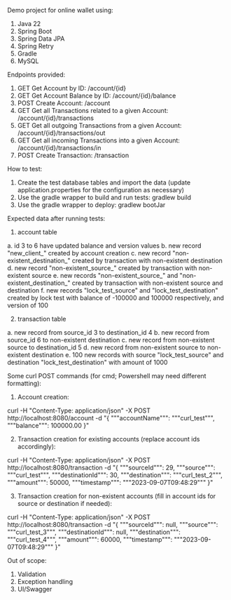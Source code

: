 Demo project for online wallet using:
1. Java 22
2. Spring Boot
3. Spring Data JPA
4. Spring Retry
5. Gradle
6. MySQL

Endpoints provided:
1. GET Get Account by ID: /account/{id}
2. GET Get Account Balance by ID: /account/{id}/balance
3. POST Create Account: /account
4. GET Get all Transactions related to a given Account: /account/{id}/transactions
5. GET Get all outgoing Transactions from a given Account: /account/{id}/transactions/out
6. GET Get all incoming Transactions into a given Account: /account/{id}/transactions/in
7. POST Create Transaction: /transaction

How to test:
1. Create the test database tables and import the data (update application.properties for the configuration as necessary)
3. Use the gradle wrapper to build and run tests: gradlew build
4. Use the gradle wrapper to deploy: gradlew bootJar

Expected data after running tests:
1. account table

a. id 3 to 6 have updated balance and version values
b. new record "new_client_<timestamp>" created by account creation
c. new record "non-existent_destination_<timestamp>" created by transaction with non-existent destination
d. new record "non-existent_source_<timestamp>" created by transaction with non-existent source 
e. new records "non-existent_source_<timestamp>" and "non-existent_destination_<timestamp>" created by transaction with non-existent source and destination
f. new records "lock_test_source" and "lock_test_destination" created by lock test with balance of -100000 and 100000 respectively, and version of 100

2. transaction table

a. new record from source_id 3 to destination_id 4
b. new record from source_id 6 to non-existent destination <generated id>
c. new record from non-existent source <generated id> to destination_id 5
d. new record from non-existent source <generated id> to non-existent destination <generated id>
e. 100 new records with source "lock_test_source" and destination "lock_test_destination" with amount of 1000

Some curl POST commands (for cmd; Powershell may need different formatting):
1. Account creation:

curl -H "Content-Type: application/json" -X POST http://localhost:8080/account -d "{ """accountName""": """curl_test""", """balance""": 100000.00 }"

2. Transaction creation for existing accounts (replace account ids accordingly):

curl -H "Content-Type: application/json" -X POST http://localhost:8080/transaction -d "{ """sourceId""": 29, """source""": """curl_test""", """destinationId""": 30, """destination""": """curl_test_2""", """amount""": 50000, """timestamp""": """2023-09-07T09:48:29""" }"

3. Transaction creation for non-existent accounts (fill in account ids for source or destination if needed):

curl -H "Content-Type: application/json" -X POST http://localhost:8080/transaction -d "{ """sourceId""": null, """source""": """curl_test_3""", """destinationId""": null, """destination""": """curl_test_4""", """amount""": 60000, """timestamp""": """2023-09-07T09:48:29""" }"

Out of scope:
1. Validation
2. Exception handling
3. UI/Swagger
